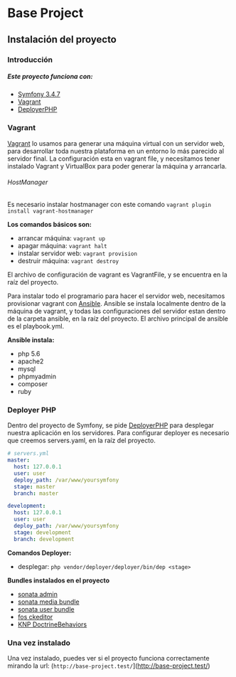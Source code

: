 # Base Project

## Instalación del proyecto

### Introducción

##### Este proyecto funciona con:
 * [Symfony 3.4.7](https://symfony.com/doc/current/index.html)
 * [Vagrant](https://www.vagrantup.com/docs/index.html)
 * [DeployerPHP](https://deployer.org/docs)
 
### Vagrant
 [Vagrant](https://www.vagrantup.com/docs/index.html) lo usamos para generar una máquina virtual con un servidor web, 
 para desarrollar toda nuestra plataforma en un entorno lo más parecido al 
 servidor final.
 La configuración esta en vagrant file, y necesitamos tener instalado Vagrant
 y VirtualBox para poder generar la máquina y arrancarla.
 
###### HostManager
 Es necesario instalar hostmanager  con este comando
 `vagrant plugin install vagrant-hostmanager`
 
 **Los comandos básicos son:**
   * arrancar máquina: `vagrant up` 
   * apagar máquina: `vagrant halt`
   * instalar servidor web: `vagrant provision`
   * destruir máquina: `vagrant destroy`
   
 El archivo de configuración de vagrant es VagrantFile, y se encuentra
 en la raíz del proyecto.
 
 Para instalar todo el programario para hacer el servidor web, necesitamos
 provisionar vagrant con [Ansible](https://docs.ansible.com/). 
 Ansible se instala localmente dentro de la máquina de vagrant, y todas las
 configuraciones del servidor estan dentro de la carpeta ansible, en la 
 raíz del proyecto.
 El archivo principal de ansible es el playbook.yml.
 
 **Ansible instala:**
  * php 5.6
  * apache2
  * mysql
  * phpmyadmin
  * composer
  * ruby
  
### Deployer PHP
Dentro del proyecto de Symfony, se pide [DeployerPHP](https://deployer.org/docs) para desplegar nuestra 
aplicación en los servidores.
Para configurar deployer es necesario que creemos servers.yaml, en la raíz
del proyecto.

```yaml
# servers.yml
master:
  host: 127.0.0.1
  user: user
  deploy_path: /var/www/yoursymfony
  stage: master
  branch: master

development:
  host: 127.0.0.1
  user: user
  deploy_path: /var/www/yoursymfony
  stage: development
  branch: development
```

**Comandos Deployer:**
 * desplegar: `php vendor/deployer/deployer/bin/dep <stage>`
 
 **Bundles instalados en el proyecto**
  * [sonata admin](https://sonata-project.org/bundles/admin/3-x/doc/index.html)
  * [sonata media bundle](https://sonata-project.org/bundles/media/3-x/doc/index.html)
  * [sonata user bundle](https://sonata-project.org/bundles/user/4-x/doc/index.html)
  * [fos ckeditor](https://symfony.com/doc/current/bundles/FOSCKEditorBundle/installation.html)
  * [KNP DoctrineBehaviors](https://github.com/KnpLabs/DoctrineBehaviors)
  
### Una vez instalado
 Una vez instalado, puedes ver si el proyecto funciona correctamente mirando la url: (`http://base-project.test/`](http://base-project.test/)
  
